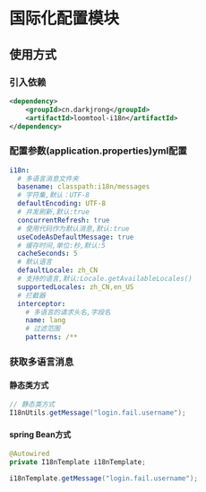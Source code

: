 # 国际化配置模块

## 使用方式
### 引入依赖
```xml
<dependency>
    <groupId>cn.darkjrong</groupId>
    <artifactId>loomtool-i18n</artifactId>
</dependency>
```

### 配置参数(application.properties)yml配置
```yaml
i18n:
  # 多语言消息文件夹
  basename: classpath:i18n/messages
  # 字符集,默认：UTF-8
  defaultEncoding: UTF-8
  # 并发刷新,默认:true
  concurrentRefresh: true
  # 使用代码作为默认消息,默认:true
  useCodeAsDefaultMessage: true
  # 缓存时间,单位:秒,默认:5
  cacheSeconds: 5
  # 默认语言
  defaultLocale: zh_CN
  # 支持的语言,默认:Locale.getAvailableLocales()
  supportedLocales: zh_CN,en_US
  # 拦截器
  interceptor:
    # 多语言的请求头名,字段名
    name: lang
    # 过滤范围
    patterns: /**
```

### 获取多语言消息

#### 静态类方式
```java
// 静态类方式
I18nUtils.getMessage("login.fail.username");
```

#### spring Bean方式
```java
@Autowired
private I18nTemplate i18nTemplate;

i18nTemplate.getMessage("login.fail.username");

```







